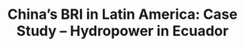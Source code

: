 ---
#Title of Linked Article
title: "China’s BRI in Latin America: Case Study – Hydropower in Ecuador"

#A very (very!) short excerpt of your article.  No more than one sentence, optimally less than 10 words.
excerpt: "This Tearline article from the College of William & Mary’s geoLab discusses findings from a project which utilizes open-source data collection and imagery analysis to study the impacts of Chinese development financing in Latin America and the Caribbean."

#URL of the article you're linking to:
link: https://www.tearline.mil/public_page/china-bri-in-ecuador-hydropower/

#Summary image - shows up on searches
header:
  teaser: /assets/images/newsImages/chinaBRIEcuador.png

#Should be one or more of Vibrancy, Sustainability, and Security.
categories: Security

#Tags.  Spaces delimit new tags. To see all current tags, type "/tags/" on the live website URL.
tags: geopolitics geo-int satellite-imagery policy-report

#Don't edit:
entryType: news
---